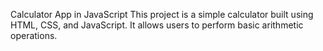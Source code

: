 Calculator App in JavaScript
This project is a simple calculator built using HTML, CSS, and JavaScript. It allows users to perform basic arithmetic operations.

